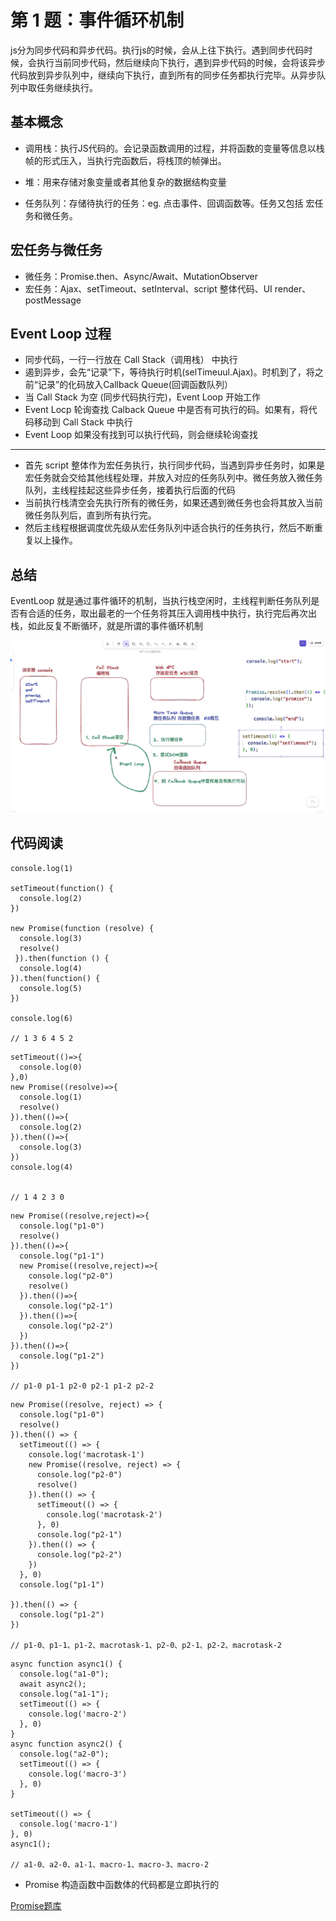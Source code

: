 # 第 1 题：事件循环机制

js分为同步代码和异步代码。执行js的时候，会从上往下执行。遇到同步代码时候，会执行当前同步代码，然后继续向下执行，遇到异步代码的时候，会将该异步代码放到异步队列中，继续向下执行，直到所有的同步任务都执行完毕。从异步队列中取任务继续执行。


## 基本概念

 * 调用栈：执行JS代码的。会记录函数调用的过程，并将函数的变量等信息以栈帧的形式压入，当执行完函数后，将栈顶的帧弹出。

 * 堆：用来存储对象变量或者其他复杂的数据结构变量

 * 任务队列：存储待执行的任务：eg. 点击事件、回调函数等。任务又包括 宏任务和微任务。



## 宏任务与微任务
  * 微任务：Promise.then、Async/Await、MutationObserver
  * 宏任务：Ajax、setTimeout、setInterval、script 整体代码、UI render、postMessage


## Event Loop 过程
  * 同步代码，一行一行放在 Call Stack（调用栈） 中执行
  * 遏到异步，会先“记录”下，等待执行时机(selTimeuul.Ajax)。时机到了，将之前“记录”的化码放入Callback Queue(回调函数队列）
  * 当 Call Stack 为空 (同步代码执行完)，Event Loop 开始工作
  * Event Locp 轮询查找 Calback Queue 中是否有可执行的码。如果有，将代码移动到 Call Stack 中执行
  * Event Loop 如果没有找到可以执行代码，则会继续轮询查找

*****

  * 首先 script 整体作为宏任务执行，执行同步代码，当遇到异步任务时，如果是宏任务就会交给其他线程处理，并放入对应的任务队列中。微任务放入微任务队列，主线程挂起这些异步任务，接着执行后面的代码
  * 当前执行栈清空会先执行所有的微任务，如果还遇到微任务也会将其放入当前微任务队列后，直到所有执行完。
  * 然后主线程根据调度优先级从宏任务队列中适合执行的任务执行，然后不断重复以上操作。


## 总结

EventLoop 就是通过事件循环的机制，当执行栈空闲时，主线程判断任务队列是否有合适的任务，取出最老的一个任务将其压入调用栈中执行，执行完后再次出栈，如此反复不断循环，就是所谓的事件循环机制


![流程图](./assets/事件循环机制.png)


## 代码阅读

```
console.log(1)

setTimeout(function() {
  console.log(2)
})

new Promise(function (resolve) {
  console.log(3)
  resolve()
 }).then(function () {
  console.log(4)
}).then(function() {
  console.log(5)
})

console.log(6)

// 1 3 6 4 5 2

```

```
setTimeout(()=>{
  console.log(0) 
},0)
new Promise((resolve)=>{
  console.log(1)
  resolve()
}).then(()=>{
  console.log(2) 
}).then(()=>{
  console.log(3) 
})
console.log(4) 


// 1 4 2 3 0

```

```
new Promise((resolve,reject)=>{
  console.log("p1-0")
  resolve()
}).then(()=>{
  console.log("p1-1")
  new Promise((resolve,reject)=>{
    console.log("p2-0")
    resolve()
  }).then(()=>{
    console.log("p2-1")
  }).then(()=>{
    console.log("p2-2")
  })
}).then(()=>{
  console.log("p1-2")
})

// p1-0 p1-1 p2-0 p2-1 p1-2 p2-2
```

```
new Promise((resolve, reject) => {
  console.log("p1-0")
  resolve()
}).then(() => {
  setTimeout(() => {
    console.log('macrotask-1')
    new Promise((resolve, reject) => {
      console.log("p2-0")
      resolve()
    }).then(() => {
      setTimeout(() => {
        console.log('macrotask-2')
      }, 0)
      console.log("p2-1")
    }).then(() => {
      console.log("p2-2")
    })
  }, 0)
  console.log("p1-1")

}).then(() => {
  console.log("p1-2")
})

// p1-0、p1-1、p1-2、macrotask-1、p2-0、p2-1、p2-2、macrotask-2

```

```
async function async1() {
  console.log("a1-0");
  await async2();
  console.log("a1-1");
  setTimeout(() => {
    console.log('macro-2')
  }, 0)
}
async function async2() {
  console.log("a2-0");
  setTimeout(() => {
    console.log('macro-3')
  }, 0)
}

setTimeout(() => {
  console.log('macro-1')
}, 0)
async1();

// a1-0、a2-0、a1-1、macro-1、macro-3、macro-2
```

* Promise 构造函数中函数体的代码都是立即执行的

[Promise题库](https://juejin.cn/post/6844904077537574919?searchId=20230927095310F49DA960ABBD93AB11AB#heading-2)
